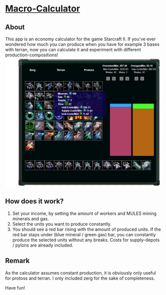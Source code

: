 # [Macro-Calculator](https://rotschnabel.github.io/)
## About
This app is an economy calculator for the game Starcraft II. If you've ever wondered how much you can produce when you have for example 3 bases with terran, now you can calculate it and experiment with different production-compositions!
![Example](/images/calculator.png)

## How does it work?
1. Set your income, by setting the amount of workers and MULES mining minerals and gas.
2. Select the units you want to produce constantly.
3. You should see a red bar rising with the amount of produced units. If the red bar stays under (blue mineral / green gas) bar, you can constantly produce the selected units without any breaks. Costs for supply-depots / pylons are already included.

## Remark
As the calculator assumes constant production, it is obviously only useful for protoss and terran. I only included zerg for the sake of completeness.

Have fun!
